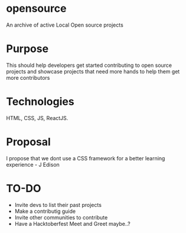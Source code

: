 # opensource
An archive of active Local Open source projects

# Purpose
This should help developers get started contributing to open source projects and showcase projects that need more hands to help them get more contributors

# Technologies
HTML, CSS, JS, ReactJS.

# Proposal
I propose that we dont use a CSS framework for a better learning experience - J Edison

# TO-DO
- Invite devs to list their past projects
- Make a contributig guide
- Invite other communities to contribute
- Have a Hacktoberfest Meet and Greet maybe..?
